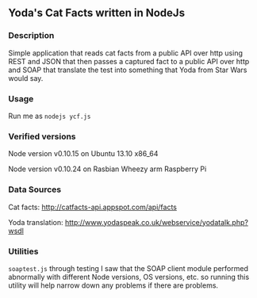 ## Yoda's Cat Facts written in NodeJs

### Description

Simple application that reads cat facts from a public API over http using REST and JSON that then passes a captured fact to a public API over http and SOAP that translate the test into something that Yoda from Star Wars would say.

### Usage

Run me as `nodejs ycf.js`

### Verified versions

Node version v0.10.15 on Ubuntu 13.10 x86_64

Node version v0.10.24 on Rasbian Wheezy arm Raspberry Pi

### Data Sources

Cat facts: http://catfacts-api.appspot.com/api/facts

Yoda translation: http://www.yodaspeak.co.uk/webservice/yodatalk.php?wsdl

### Utilities

`soaptest.js` through testing I saw that the SOAP client module performed abnormally with different Node versions, OS versions, etc. so running this utility will help narrow down any problems if there are problems.
